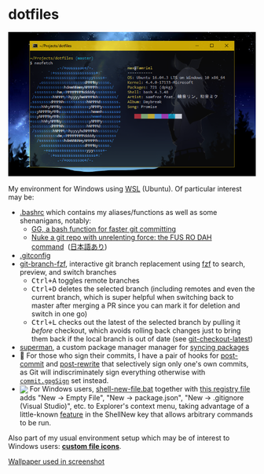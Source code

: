 # dotfiles

![](screenshot.png)

My environment for Windows using [WSL](https://docs.microsoft.com/en-us/windows/wsl/about) (Ubuntu). Of particular interest may be:

- [.bashrc](home/.bashrc) which contains my aliases/functions as well as some shenanigans, notably:
  - [GG, a bash function for faster git committing](https://maxkagamine.com/blog/gg-a-bash-function-for-faster-git-committing)
  - [Nuke a git repo with unrelenting force: the FUS RO DAH command](https://maxkagamine.com/blog/nuke-a-git-repo-with-unrelenting-force)&nbsp;&nbsp;([日本語あり](https://maxkagamine.jp/blog/yuruginaki-chikara-de-git-no-henkou-o-kesu))
- [.gitconfig](home/.gitconfig)
- [git-branch-fzf](home/bin/git-branch-fzf), interactive git branch replacement using [fzf](https://github.com/junegunn/fzf) to search, preview, and switch branches
  - <kbd>Ctrl+A</kbd> toggles remote branches
  - <kbd>Ctrl+D</kbd> deletes the selected branch (including remotes and even the current branch, which is super helpful when switching back to master after merging a PR since you can mark it for deletion and switch in one go)
  - <kbd>Ctrl+L</kbd> checks out the latest of the selected branch by pulling it _before_ checkout, which avoids rolling back changes just to bring them back if the local branch is out of date (see [git-checkout-latest](home/bin/git-checkout-latest))
- [superman](home/bin/superman), a custom package manager manager for [syncing packages](home/.packages.conf)
- 🔑 For those who sign their commits, I have a pair of hooks for [post-commit](home/git-hooks/post-commit.d/post-commit-sign-sweetroll) and [post-rewrite](home/git-hooks/post-rewrite.d/post-rewrite-resign) that selectively sign only one's own commits, as Git will indiscriminately sign everything otherwise with [`commit.gpgSign`](https://git-scm.com/docs/git-config#git-config-commitgpgSign) set instead.
- <img src="https://raw.githubusercontent.com/konpa/devicon/6d314b39abbb61795ac06fa709324f2df28dc0e5/icons/windows8/windows8-original.svg?sanitize=true" height="19" valign="middle" /> For Windows users, [shell-new-file.bat](home/bin/shell-new-file.bat) together with [this registry file](https://gist.github.com/maxkagamine/a9ddff58b7f2a780558f9ebd4315edbd) adds "New → Empty File", "New → package.json", "New → .gitignore (Visual Studio)", etc. to Explorer's context menu, taking advantage of a little-known [feature](http://mc-computing.com/WinExplorer/WinExplorerRegistry_ShellNew.htm) in the ShellNew key that allows arbitrary commands to be run.

Also part of my usual environment setup which may be of interest to Windows users: **[custom file icons](https://github.com/maxkagamine/CustomFileIcons)**.

[Wallpaper used in screenshot](https://i.imgur.com/sZDnISX.jpg)
